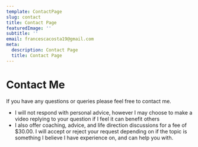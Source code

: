 ```yaml
---
template: ContactPage
slug: contact
title: Contact Page
featuredImage: ''
subtitle: ''
email: francescacosta19@gmail.com
meta:
  description: Contact Page
  title: Contact Page
---
```


# Contact Me

If you have any questions or queries please feel free to contact me.

- I will not respond with personal advice, however I may choose to make a video replying to your question if I feel it can benefit others
- I also offer coaching, advice, and life direction discussions for a fee of $30.00. I will accept or reject your request depending on if the topic is something I believe I have experience on, and can help you with.
